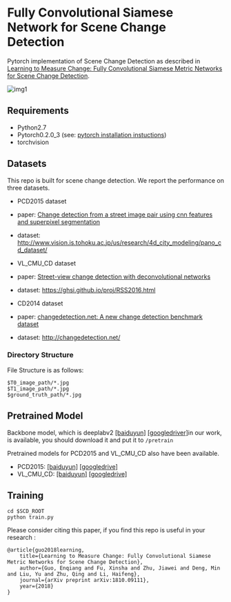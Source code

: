 # Fully Convolutional Siamese Network for Scene Change Detection

Pytorch implementation of Scene Change Detection as described in [Learning to Measure Change: Fully Convolutional Siamese Metric Networks for Scene Change Detection](https://arxiv.org/pdf/1810.09111.pdf). 

![img1](https://github.com/gmayday1997/SceneChangeDet/blob/master/img/fig1.png)

## Requirements

- Python2.7
- Pytorch0.2.0_3 (see: [pytorch installation instuctions](http://pytorch.org/))
- torchvision

## Datasets
This repo is built for scene change detection. We report the performance on three datasets.

- PCD2015 dataset
 - paper: [Change detection from a street image pair using cnn features and superpixel segmentation](http://www.vision.is.tohoku.ac.jp/files/9814/3947/4830/71-Sakurada-BMVC15.pdf)
 - dataset: http://www.vision.is.tohoku.ac.jp/us/research/4d_city_modeling/pano_cd_dataset/
 
- VL_CMU_CD dataset
 - paper: [Street-view change detection with deconvolutional networks](http://www.robesafe.com/personal/roberto.arroyo/docs/Alcantarilla16rss.pdf)
 - dataset: https://ghsi.github.io/proj/RSS2016.html

- CD2014 dataset
 - paper: [changedetection.net: A new change detection benchmark dataset](https://www.merl.com/publications/docs/TR2012-044.pdf)
 - dataset: http://changedetection.net/

### Directory Structure
 
File Structure is as follows:

```
$T0_image_path/*.jpg
$T1_image_path/*.jpg
$ground_truth_path/*.jpg
```

## Pretrained Model
Backbone model, which is deeplabv2 [[baiduyun]](https://pan.baidu.com/s/1Ie8h1Lyzqn2g3GHcGxnppg) [[googledriver]](https://drive.google.com/file/d/1vma3tTX_ecKvInd91CWMEivbxhT5Xjfa/view?usp=sharing)in our work, is available, you should download it and put it to `/pretrain`

Pretrained models for PCD2015 and VL_CMU_CD also have been available.

- PCD2015: [[baiduyun]](https://pan.baidu.com/s/1kNNpRlQZJA45wOf0fJtaxw)
           [[googledrive]](https://drive.google.com/file/d/18evxU0Y4CMMe_xBtQu3kj3RAI91ZatE1/view?usp=sharing)
- VL_CMU_CD: [[baiduyun]](https://pan.baidu.com/s/1ZOo3pbJ1hQvx3dSMWXTs-w)
             [[googledrive]](https://drive.google.com/file/d/1z2lwbbxhAEvm8w0S55qebp7Q2DokkNG7/view?usp=sharing)

## Training
```shell
cd $SCD_ROOT
python train.py
```
Please consider citing this paper, if you find this repo is useful in your research   :

    @article{guo2018learning,
        title={Learning to Measure Change: Fully Convolutional Siamese Metric Networks for Scene Change Detection},
        author={Guo, Enqiang and Fu, Xinsha and Zhu, Jiawei and Deng, Min and Liu, Yu and Zhu, Qing and Li, Haifeng},
        journal={arXiv preprint arXiv:1810.09111},
        year={2018}
    }

